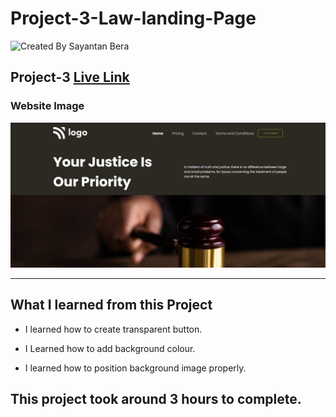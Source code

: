 # Project-3-Law-landing-Page

![Created By Sayantan Bera](https://img.shields.io/badge/Created%20By-Sayantan%20Bera-blue)

## **Project-3** [Live Link](https://law-landing-page-sayantan.netlify.app/)

### Website Image

![website img](./Screenshot/Project%203.png)

---

## What I learned from this Project

- I learned how to create transparent button.

- I Learned how to add background colour.

- I learned how to position background image properly.

## This project took around 3 hours to complete.
